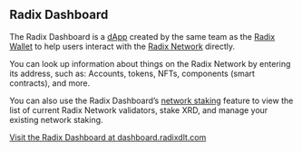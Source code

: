 ## Radix Dashboard

The Radix Dashboard is a [dApp](?glossaryAnchor=dapps) created by the same team as the [Radix Wallet](?glossaryAnchor=radixwallet) to help users interact with the [Radix Network](?glossaryAnchor=radixnetwork) directly.

You can look up information about things on the Radix Network by entering its address, such as: Accounts, tokens, NFTs, components (smart contracts), and more.

You can also use the Radix Dashboard’s [network staking](?glossaryAnchor=networkstaking) feature to view the list of current Radix Network validators, stake XRD, and manage your existing network staking.

[Visit the Radix Dashboard at dashboard.radixdlt.com](https://dashboard.radixdlt.com)
